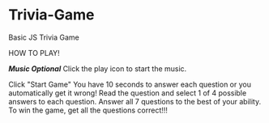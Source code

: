 # Trivia-Game
Basic JS Trivia Game 

HOW TO PLAY!

***Music Optional*** Click the play icon to start the music.

Click "Start Game"
You have 10 seconds to answer each question or you automatically get it wrong!
Read the question and select 1 of 4 possible answers to each question.
Answer all 7 questions to the best of your ability.
To win the game, get all the questions correct!!!

